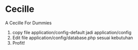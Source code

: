 Cecille 
=============

A Cecille For Dummies

1. copy file application/config-default jadi application/config
2. Edit file application/config/database.php sesuai kebutuhan
3. Profit!